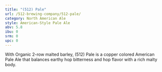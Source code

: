 ```yaml
---
title: "(512) Pale"
url: /512-brewing-company/512-pale/
category: North American Ale
style: American-Style Pale Ale
abv: 5.8
ibu: 0
srm: 0
upc: 0
---
```

With Organic 2-row malted barley, (512) Pale is a copper colored American Pale Ale that balances earthy hop bitterness and hop flavor with a rich malty body.
